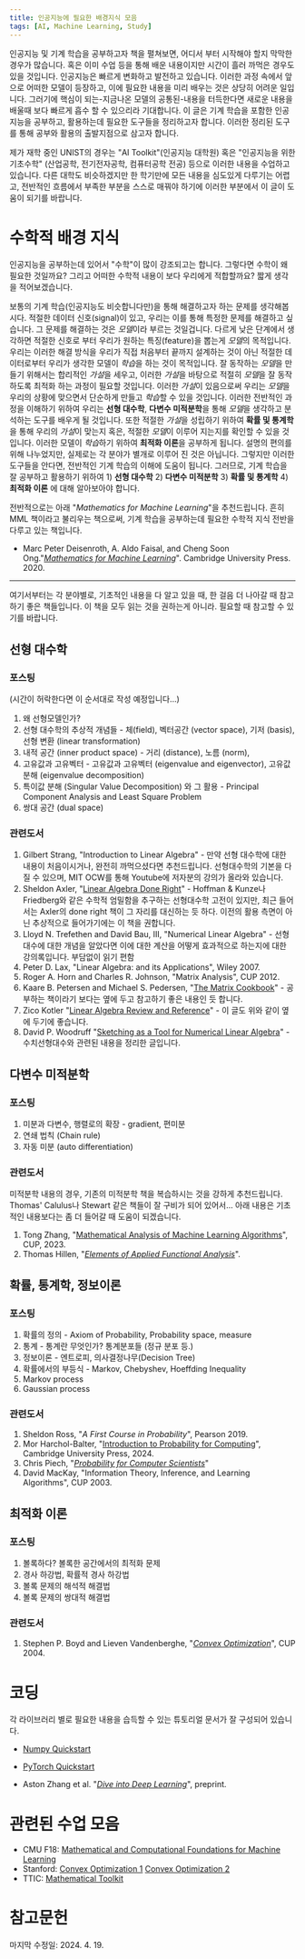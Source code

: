 ```yaml
---
title: 인공지능에 필요한 배경지식 모음
tags: [AI, Machine Learning, Study]
---
```


인공지능 및 기계 학습을 공부하고자 책을 펼쳐보면, 어디서 부터 시작해야 할지 막막한 경우가 많습니다. 혹은 이미 수업 등을 통해 배운 내용이지만 시간이 흘러 까먹은 경우도 있을 것입니다.
인공지능은 빠르게 변화하고 발전하고 있습니다. 이러한 과정 속에서 앞으로 어떠한 모델이 등장하고, 이에 필요한 내용을 미리 배우는 것은 상당히 어려운 일입니다. 그러기에 핵심이 되는-지금나온 모델의 공통된-내용을 터득한다면 새로운 내용을 배울때 보다 빠르게 흡수 할 수 있으리라 기대합니다.
이 글은 기계 학습을 포함한 인공지능을 공부하고, 활용하는데 필요한 도구들을 정리하고자 합니다. 이러한 정리된 도구를 통해 공부와 활용의 출발지점으로 삼고자 합니다.

제가 재학 중인 UNIST의 경우는 "AI Toolkit"(인공지능 대학원) 혹은 "인공지능을 위한 기초수학" (산업공학, 전기전자공학, 컴퓨터공학 전공) 등으로 이러한 내용을 수업하고 있습니다. 다른 대학도 비슷하겠지만 한 학기만에 모든 내용을 심도있게 다루기는 어렵고, 전반적인 흐름에서 부족한 부분을 스스로 매꿔야 하기에 이러한 부분에서 이 글이 도움이 되기를 바랍니다.

# 수학적 배경 지식

인공지능을 공부하는데 있어서 "수학"이 많이 강조되고는 합니다. 그렇다면 수학이 왜 필요한 것일까요? 그리고 어떠한 수학적 내용이 보다 우리에게 적합할까요? 짧게 생각을 적어보겠습니다.

보통의 기계 학습(인공지능도 비슷합니다만)을 통해 해결하고자 하는 문제를 생각해봅시다. 적절한 데이터 신호(signal)이 있고, 우리는 이를 통해 특정한 문제를 해결하고 싶습니다. 그 문제를 해결하는 것은 *모델*이라 부르는 것일겁니다. 다르게 낮은 단계에서 생각하면 적절한 신호로 부터 우리가 원하는 특징(feature)을 뽑는게 *모델*의 목적입니다. 우리는 이러한 해결 방식을 우리가 직접 처음부터 끝까지 설계하는 것이 아닌 적절한 데이터로부터 우리가 생각한 모델이 *학습*을 하는 것이 목적입니다. 
잘 동작하는 *모델*을 만들기 위해서는 합리적인 *가설*을 세우고, 이러한 *가설*을 바탕으로 적절히 *모델*을 잘 동작하도록 최적화 하는 과정이 필요할 것입니다. 이러한 *가설*이 있음으로써 우리는 *모델*을 우리의 상황에 맞으면서 단순하게 만들고 *학습*할 수 있을 것입니다. 이러한 전반적인 과정을 이해하기 위하여 우리는 **선형 대수학**, **다변수 미적분학**을 통해 *모델*을 생각하고 분석하는 도구를 배우게 될 것입니다. 또한 적절한 *가설*을 성립하기 위하여 **확률 및 통계학**을 통해 우리의 *가설*이 맞는지 혹은, 적절한 *모델*이 이루어 지는지를 확인할 수 있을 것입니다. 이러한 모델이 *학습*하기 위하여 **최적화 이론**을 공부하게 됩니다. 설명의 편의를 위해 나누었지만, 실제로는 각 분야가 별개로 이루어 진 것은 아닙니다. 그렇지만 이러한 도구들을 안다면, 전반적인 기계 학습의 이해에 도움이 됩니다. 그러므로, 기계 학습을 잘 공부하고 활용하기 위하여 1) **선형 대수학** 2) **다변수 미적분학** 3) **확률 및 통계학** 4) **최적화 이론** 에 대해 알아보아야 합니다.

전반적으로는 아래 "*Mathematics for Machine Learning*"을 추천드립니다. 흔히 MML 책이라고 불리우는 책으로써, 기계 학습을 공부하는데 필요한 수학적 지식 전반을 다루고 있는 책입니다.
- Marc Peter Deisenroth, A. Aldo Faisal, and Cheng Soon Ong."*[Mathematics for Machine Learning](https://mml-book.github.io/)*". Cambridge University Press. 2020.

---

여기서부터는 각 분야별로, 기초적인 내용을 다 알고 있을 때, 한 걸음 더 나아갈 때 참고하기 좋은 책들입니다. 이 책을 모두 읽는 것을 권하는게 아니라. 필요할 때 참고할 수 있기를 바랍니다.

## 선형 대수학

### 포스팅

(시간이 허락한다면 이 순서대로 작성 예정입니다...)
1. 왜 선형모델인가?
2. 선형 대수학의 추상적 개념들 - 체(field), 벡터공간 (vector space), 기저 (basis), 선형 변환 (linear transformation)
3. 내적 공간 (inner product space) - 거리 (distance), 노름 (norm), 
4. 고유값과 고유벡터 - 고유값과 고유벡터 (eigenvalue and eigenvector), 고유값 분해 (eigenvalue decomposition)
5. 특이값 분해 (Singular Value Decomposition) 와 그 활용 - Principal Component Analysis and Least Square Problem
6. 쌍대 공간 (dual space)

### 관련도서

1. Gilbert Strang, "Introduction to Linear Algebra" - 만약 선형 대수학에 대한 내용이 처음이시거나, 완전히 까먹으셨다면 추천드립니다. 선형대수학의 기본을 다질 수 있으며, MIT OCW를 통해 Youtube에 저자분의 강의가 올라와 있습니다.
2. Sheldon Axler, "[Linear Algebra Done Right](https://linear.axler.net/index.html)" - Hoffman & Kunze나 Friedberg와 같은 수학적 엄밀함을 추구하는 선형대수학 고전이 있지만, 최근 들어서는 Axler의 done right 책이 그 자리를 대신하는 듯 하다. 이전의 활용 측면이 아닌 추상적으로 들어가기에는 이 책을 권합니다.
3. Lloyd N. Trefethen and David Bau, III, "Numerical Linear Algebra" - 선형대수에 대한 개념을 알았다면 이에 대한 계산을 어떻게 효과적으로 하는지에 대한 강의록입니다. 부담없이 읽기 편함
4. Peter D. Lax, "Linear Algebra: and its Applications", Wiley 2007.
5. Roger A. Horn and Charles R. Johnson, "Matrix Analysis", CUP 2012.
6. Kaare B. Petersen and Michael S. Pedersen, "[The Matrix Cookbook](https://www.math.uwaterloo.ca/~hwolkowi/matrixcookbook.pdf)" - 공부하는 책이라기 보다는 옆에 두고 참고하기 좋은 내용인 듯 합니다.
7. Zico Kotler "[Linear Algebra Review and Reference](https://www.cs.cmu.edu/afs/cs/academic/class/15859n-s20/RelatedWork/Kolter-AlebraReview.pdf)" - 이 글도 위와 같이 옆에 두기에 좋습니다.
8. David P. Woodruff "[Sketching as a Tool for Numerical Linear Algebra](https://arxiv.org/abs/1411.4357)" - 수치선형대수와 관련된 내용을 정리한 글입니다.


## 다변수 미적분학

### 포스팅

1. 미분과 다변수, 행렬로의 확장 - gradient, 편미분
2. 연쇄 법칙 (Chain rule)
3. 자동 미분 (auto differentiation)

### 관련도서

미적분학 내용의 경우, 기존의 미적분학 책을 복습하시는 것을 강하게 추천드립니다. Thomas' Calulus나 Stewart 같은 책들이 잘 구비가 되어 있어서...
아래 내용은 기초적인 내용보다는 좀 더 들어갈 때 도움이 되겠습니다. 

1. Tong Zhang, "[Mathematical Analysis of Machine Learning Algorithms](https://tongzhang-ml.org/lt-book.html)", CUP, 2023.
2. Thomas Hillen, "[*Elements of Applied Functional Analysis*](https://era.library.ualberta.ca/items/b5368495-8f45-4c63-b895-25a423bc66fa)".

## 확률, 통계학, 정보이론

### 포스팅

1. 확률의 정의 - Axiom of Probability, Probability space, measure
2. 통계 - 통계란 무엇인가? 통계분포들 (정규 분포 등.)
3. 정보이론 - 엔트로피, 의사결정나무(Decision Tree)
4. 확률에서의 부등식 - Markov, Chebyshev, Hoeffding Inequality
5. Markov process
6. Gaussian process

### 관련도서

1. Sheldon Ross, "*A First Course in Probability*", Pearson 2019.
2. Mor Harchol-Balter, "[Introduction to Probability for Computing](https://www.cs.cmu.edu/~harchol/Probability/book.html)", Cambridge University Press, 2024.
3. Chris Piech, "*[Probability for Computer Scientists](https://chrispiech.github.io/probabilityForComputerScientists/en/)*"
4. David MacKay, "Information Theory, Inference, and Learning Algorithms", CUP 2003.

## 최적화 이론

### 포스팅

1. 볼록하다? 볼록한 공간에서의 최적화 문제
2. 경사 하강법, 확률적 경사 하강법
3. 볼록 문제의 해석적 해결법
4. 볼록 문제의 쌍대적 해결법

### 관련도서

1. Stephen P. Boyd and Lieven Vandenberghe, "[*Convex Optimization*](https://web.stanford.edu/~boyd/cvxbook/)", CUP 2004.

# 코딩

각 라이브러리 별로 필요한 내용을 습득할 수 있는 튜토리얼 문서가 잘 구성되어 있습니다.

- [Numpy Quickstart](https://numpy.org/doc/stable/user/quickstart.html)
- [PyTorch Quickstart](https://pytorch.org/tutorials/beginner/basics/quickstart_tutorial.html)

- Aston Zhang et al. "[*Dive into Deep Learning*](https://d2l.ai/)", preprint.

# 관련된 수업 모음

- CMU F18: [Mathematical and Computational Foundations for Machine Learning](https://www.cs.cmu.edu/~mgormley/courses/606-607-f18/index.html)
- Stanford: [Convex Optimization 1](https://web.stanford.edu/class/ee364a/) [Convex Optimization 2](https://web.stanford.edu/class/ee364b/)
- TTIC: [Mathematical Toolkit](https://home.ttic.edu/~madhurt/courses/toolkit2021/index.html)

# 참고문헌

마지막 수정일: 2024. 4. 19.
